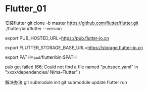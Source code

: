 # Flutter_01
安装flutter
git clone -b master https://github.com/flutter/flutter.git
 ./flutter/bin/flutter --version

export PUB_HOSTED_URL=https://pub.flutter-io.cn

export FLUTTER_STORAGE_BASE_URL=https://storage.flutter-io.cn

export PATH=`pwd`/flutter/bin:$PATH


pub get failed (66; Could not find a file named "pubspec.yaml" in
"xxxx/dependencies/
Nima-Flutter".)

解决办法
git submodule init
git submodule update
flutter run
